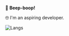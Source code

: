 👋 **Beep-boop!**

🤓 I'm an aspiring developer.

![Langs](https://github-readme-stats.vercel.app/api/top-langs/?username=egorbabin&layout=compact&theme=highcontrast)
